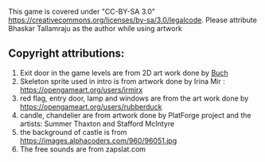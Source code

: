 This game is covered under "CC-BY-SA 3.0" https://creativecommons.org/licenses/by-sa/3.0/legalcode.
Please attribute Bhaskar Tallamraju as the author while using artwork 

## Copyright attributions:

1. Exit door in the game levels are from 2D art work done by [Buch](http://blog-buch.rhcloud.com)
2. Skeleton sprite used in intro is from artwork done by Irina Mir : https://opengameart.org/users/irmirx
3. red flag, entry door, lamp and windows are from the art work done by https://opengameart.org/users/rubberduck
4. candle, chandelier are from artwork done by PlatForge project and the artists: Summer Thaxton and Stafford McIntyre
5. the background of castle is from https://images.alphacoders.com/960/96051.jpg
6. The free sounds are from zapslat.com
